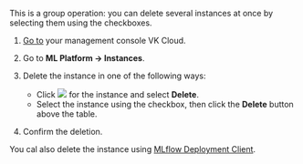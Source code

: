 This is a group operation: you can delete several instances at once by selecting them using the checkboxes.

1. [Go to](https://msk.cloud.vk.com/app/en/) your management console VK Cloud.
1. Go to **ML Platform → Instances**.
1. Delete the instance in one of the following ways:

    - Click ![ ](/en/assets/more-icon.svg "inline") for the instance and select **Delete**.
    - Select the instance using the checkbox, then click the **Delete** button above the table.
1. Confirm the deletion.

You cal also delete the instance using [MLflow Deployment Client](../manage-mlflow-client).
